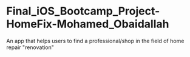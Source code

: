 # Final_iOS_Bootcamp_Project-HomeFix-Mohamed_Obaidallah
An app that helps users to find a professional/shop in the field of home repair "renovation"
